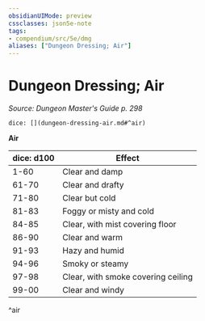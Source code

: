 ```yaml
---
obsidianUIMode: preview
cssclasses: json5e-note
tags:
- compendium/src/5e/dmg
aliases: ["Dungeon Dressing; Air"]
---
```

# Dungeon Dressing; Air
*Source: Dungeon Master's Guide p. 298* 

`dice: [](dungeon-dressing-air.md#^air)`

**Air**

| dice: d100 | Effect |
|------------|--------|
| 1-60 | Clear and damp |
| 61-70 | Clear and drafty |
| 71-80 | Clear but cold |
| 81-83 | Foggy or misty and cold |
| 84-85 | Clear, with mist covering floor |
| 86-90 | Clear and warm |
| 91-93 | Hazy and humid |
| 94-96 | Smoky or steamy |
| 97-98 | Clear, with smoke covering ceiling |
| 99-00 | Clear and windy |
^air